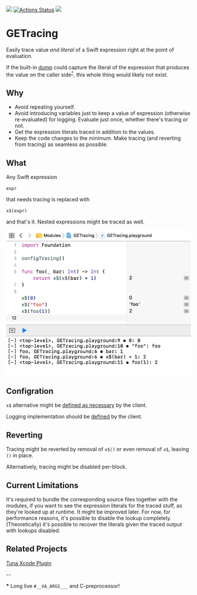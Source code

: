 [![](https://travis-ci.org/grigorye/GETracing.svg?branch=master)](https://travis-ci.org/grigorye/GETracing)
[![Actions Status](https://github.com/grigorye/GETracing/workflows/Swift/badge.svg)](https://github.com/grigorye/GETracing/actions)
[![](https://codecov.io/gh/grigorye/GETracing/branch/master/graph/badge.svg)](https://codecov.io/gh/grigorye/GETracing)

# GETracing

Easily trace value *and literal* of a Swift expression right at the point of evaluation.

If the built-in [dump](https://developer.apple.com/documentation/swift/1539127-dump) could capture the literal of the expression that produces the value on the caller side<sup id="a1">[*](#va-args)</sup>, this whole thing would likely not exist. 

## Why

* Avoid repeating yourself.
* Avoid introducing variables just to keep a value of expression (otherwise re-evaluated) for logging. Evaluate just once, whether there's tracing or not.
* Get the expression literals traced in addition to the values.
* Keep the code changes to the minimum. Make tracing (and reverting from tracing) as seamless as possible.

## What

Any Swift expression

    expr

that needs tracing is replaced with

    x$(expr)

and that's it. Nested expressions might be traced as well. 

![](Screenshots/Playground.png)

## Configration

`x$` alternative might be [defined as necessary](x-source-tag://Tracing-Function-Sample) by the client. 

Logging implementation should be [defined](x-source-tag://Tracing-Sample-Loggers-Configuration) by the client.

## Reverting

Tracing might be reverted by removal of `x$()` or even removal of `x$`, leaving `()` in place.

Alternatively, tracing might be disabled per-block.


## Current Limitations

It's required to bundle the corresponding source files together with the modules, if you want to see the expression literals for the traced stuff, as they're looked up at runtime. It might be improved later. For now, for performance reasons, it's possible to disable the lookup completely. (Theoretically) it's possible to recover the literals given the traced output with lookups disabled.

## Related Projects

[Tuna Xcode Plugin](https://github.com/dealforest/Tuna)

--

<b id="va-args">*</b> Long live ```#__VA_ARGS___``` and C-preprocessor!

